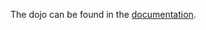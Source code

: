 The dojo can be found in the [documentation](https://docs.wasabiwallet.io/building-wasabi/Dojo.html).
